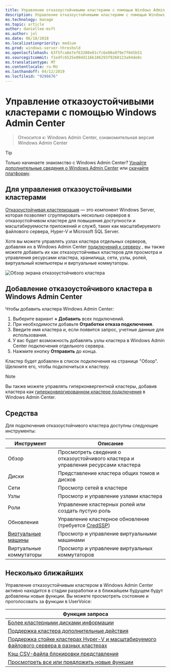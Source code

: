 ```yaml
---
title: Управление отказоустойчивыми кластерами с помощью Windows Admin Center
description: Управление отказоустойчивыми кластерами с помощью Windows Admin Center (проект Honolulu)
ms.technology: manage
ms.topic: article
author: daniellee-msft
ms.author: jol
ms.date: 06/18/2018
ms.localizationpriority: medium
ms.prod: windows-server-threshold
ms.openlocfilehash: 63f5fca8e7ef63200e01cfc6e00a979e7f045b51
ms.sourcegitcommit: f1edfc6525e09dd116b106293f9260123a94de0c
ms.translationtype: MT
ms.contentlocale: ru-RU
ms.lasthandoff: 04/12/2019
ms.locfileid: "9296676"
---
```

# Управление отказоустойчивыми кластерами с помощью Windows Admin Center

>Относится к: Windows Admin Center, ознакомительная версия Windows Admin Center

> [!Tip]
> Только начинаете знакомство с Windows Admin Center?
> [Узнайте дополнительные сведения о Windows Admin Center](../understand/windows-admin-center.md) или [скачайте платформу](https://aka.ms/windowsadmincenter).

## Для управления отказоустойчивыми кластерами
[Отказоустойчивая кластеризация](https://docs.microsoft.com/windows-server/failover-clustering/failover-clustering-overview) — это компонент Windows Server, которая позволяет сгруппировать несколько серверов в отказоустойчивом кластере для повышения доступности и масштабируемости приложений и служб, таких как масштабируемого файлового сервера, Hyper-V и Microsoft SQL Server.

Хотя вы можете управлять узлах кластера отдельных серверов, добавляя их в Windows Admin Center [подключений к серверу](manage-servers.md) , вы также можете добавить их как отказоустойчивых кластеров для просмотра и управления ресурсами кластера, хранилища, сети, узлы, ролей, виртуальный компьютеры и виртуальные коммутаторы.

![Обзор экрана отказоустойчивого кластера](../media/manage-failover-clusters/fcm-overview.png)

## Добавление отказоустойчивого кластера в Windows Admin Center
Чтобы добавить кластера Windows Admin Center:

1. Выберите вариант **+ Добавить** всех подключений.
2. При необходимости добавьте **Отработки отказа подключения**.
3. Введите имя кластера и, если появится запрос, учетные данные для использования.
4. У вас будет возможность добавлять узлы кластера в Windows Admin Center подключения отдельного сервера.
5. Нажмите кнопку **Отправить** до конца.

Кластер будет добавлен в список подключения на странице "Обзор". Щелкните его, чтобы подключиться к кластеру.

> [!NOTE]
> Вы также можете управлять гиперконвергентной кластеры, добавив кластера как [гиперконвергированном кластере подключения](manage-hyper-converged.md) в Windows Admin Center.

## Средства

Для подключения отказоустойчивого кластера доступны следующие инструменты:

| Инструмент | Описание |
| ---- | ----------- |
| Обзор | Просмотреть сведения о отказоустойчивого кластера и управления ресурсами кластера |
| Диски | Представление кластера общих томов и дисков |
| Сети | Просмотр сетей в кластере |
| Узлы | Просмотр и управление узлами кластера |
| Роли | Управление кластерных ролей или создать пустую роль |
| Обновления | Управление кластерное обновление (требуется [CredSSP](../understand/faq.md#does-windows-admin-center-use-credssp)) |
| [Виртуальные машины](manage-virtual-machines.md) | Просмотр и управление виртуальными машинами |
| Виртуальные коммутаторы | Просмотр и управление виртуальных коммутаторов |

## Несколько ближайших

Управление отказоустойчивым кластером в Windows Admin Center активно находится в стадии разработки и в ближайшем будущем будут добавлены новые функции. Вы можете просмотреть состояние и проголосовать за функции в UserVoice:

|Функция запроса|
|-------|
| [Более кластерными дисками информации](https://windowsserver.uservoice.com/forums/295071-management-tools/suggestions/31740424--cluster-more-disk-info-in-failover-cluster-manag) |
| [Поддержка кластера дополнительные действия](https://windowsserver.uservoice.com/forums/295071-management-tools/suggestions/33558076--fcm-full-csv-management-cycle-in-one-place) |
| [Поддержка стойке кластерах Hyper-V и масштабируемого файлового сервера в разных кластерах](https://windowsserver.uservoice.com/forums/295071-management-tools/suggestions/31729741--cluster-support-for-converged-architecture) |
| [Кэш CSV-файла блокировки представления](https://windowsserver.uservoice.com/forums/295071-management-tools/suggestions/31669477--cluster-csv-block-cache) |
| [Просмотреть все или предложить новые функции](https://windowsserver.uservoice.com/forums/295071/filters/top?category_id=319162&query=%5Bcluster%5D) |